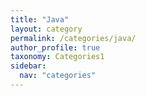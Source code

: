 ```yaml
---
title: "Java"
layout: category
permalink: /categories/java/
author_profile: true
taxonomy: Categories1
sidebar:
  nav: "categories"
---
```

